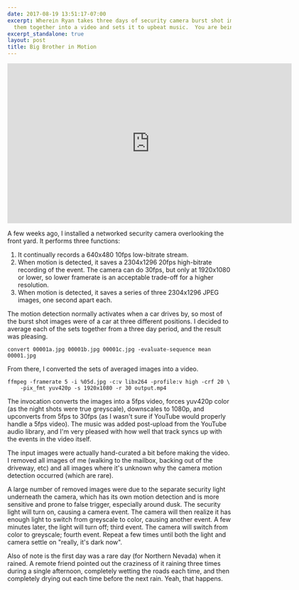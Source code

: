 ```yaml
---
date: 2017-08-19 13:51:17-07:00
excerpt: Wherein Ryan takes three days of security camera burst shot images, averages
  them together into a video and sets it to upbeat music.  You are being watched.
excerpt_standalone: true
layout: post
title: Big Brother in Motion
---
```

<div class="video-embed-lg">
<div class="video-embed video-embed-169">
<iframe width="640" height="360" src="https://www.youtube.com/embed/UD9sOe5eVzk" frameborder="0" allowfullscreen></iframe>
</div>
</div>

A few weeks ago, I installed a networked security camera overlooking the front yard.
It performs three functions:

1. It continually records a 640x480 10fps low-bitrate stream.
1. When motion is detected, it saves a 2304x1296 20fps high-bitrate recording of the event.  The camera can do 30fps, but only at 1920x1080 or lower, so lower framerate is an acceptable trade-off for a higher resolution.
1. When motion is detected, it saves a series of three 2304x1296 JPEG images, one second apart each.

The motion detection normally activates when a car drives by, so most of the burst shot images were of a car at three different positions.
I decided to average each of the sets together from a three day period, and the result was pleasing.

```
convert 00001a.jpg 00001b.jpg 00001c.jpg -evaluate-sequence mean 00001.jpg
```

From there, I converted the sets of averaged images into a video.

```
ffmpeg -framerate 5 -i %05d.jpg -c:v libx264 -profile:v high -crf 20 \
    -pix_fmt yuv420p -s 1920x1080 -r 30 output.mp4
```

The invocation converts the images into a 5fps video, forces yuv420p color (as the night shots were true greyscale), downscales to 1080p, and upconverts from 5fps to 30fps (as I wasn't sure if YouTube would properly handle a 5fps video).
The music was added post-upload from the YouTube audio library, and I'm very pleased with how well that track syncs up with the events in the video itself.

The input images were actually hand-curated a bit before making the video.
I removed all images of me (walking to the mailbox, backing out of the driveway, etc) and all images where it's unknown why the camera motion detection occurred (which are rare).

A large number of removed images were due to the separate security light underneath the camera, which has its own motion detection and is more sensitive and prone to false trigger, especially around dusk.
The security light will turn on, causing a camera event.
The camera will then realize it has enough light to switch from greyscale to color, causing another event.
A few minutes later, the light will turn off; third event.
The camera will switch from color to greyscale; fourth event.
Repeat a few times until both the light and camera settle on "really, it's dark now".

Also of note is the first day was a rare day (for Northern Nevada) when it rained.
A remote friend pointed out the craziness of it raining three times during a single afternoon, completely wetting the roads each time, and then completely drying out each time before the next rain.
Yeah, that happens.



